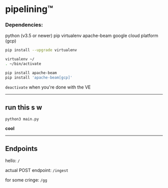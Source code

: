 # pipelining:tm:


### Dependencies: 
python (v3.5 or newer)
pip
virtualenv
apache-beam
google cloud platform (gcp)

```sh
pip install --upgrade virtualenv

virtualenv ~/
. ~/bin/activate

pip install apache-beam
pip install 'apache-beam[gcp]'
```

`deactivate` when you're done with the VE

<hr />

## run this s w

`python3 main.py`

<b> cool </b>

<hr />

## Endpoints

hello: `/`

actual POST endpoint: `/ingest`

for some cringe: `/gg`
